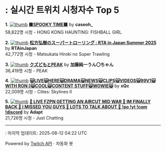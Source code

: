 # : 실시간 트위치 시청자수 Top 5

**1.** [![thumb](https://static-cdn.jtvnw.net/previews-ttv/live_user_caseoh_-320x180.jpg)](https://twitch.tv/caseoh_)
**[🟨SPOOKY TIME🟨](https://twitch.tv/caseoh_)** by **caseoh_**<br>58,822명 시청  - HONG KONG HAUNTING: FISHBALL GIRL

**2.** [![thumb](https://static-cdn.jtvnw.net/previews-ttv/live_user_rtainjapan-320x180.jpg)](https://twitch.tv/RTAinJapan)
**[松方弘樹のスーパートローリング : RTA in Japan Summer 2025](https://twitch.tv/RTAinJapan)** by **RTAinJapan**<br>42,772명 시청  - Matsukata Hiroki no Super Trawling

**3.** [![thumb](https://static-cdn.jtvnw.net/previews-ttv/live_user_kato_junichi0817-320x180.jpg)](https://twitch.tv/加藤純一うん〇ちゃん)
**[クズどもとPEAK](https://twitch.tv/加藤純一うん〇ちゃん)** by **加藤純一うん〇ちゃん**<br>36,419명 시청  - PEAK

**4.** [![thumb](https://static-cdn.jtvnw.net/previews-ttv/live_user_xqc-320x180.jpg)](https://twitch.tv/xQc)
**[🙀LIVE🙀HERE🙀DRAMA🙀NEWS🙀CLIPS🙀VIDEOS🙀99V1🙀WITH RON:)🙀COOL🙀CONTENT STUFF🙀WOWIE🙀](https://twitch.tv/xQc)** by **xQc**<br>22,009명 시청  - Cities: Skylines II

**5.** [![thumb](https://static-cdn.jtvnw.net/previews-ttv/live_user_adapt-320x180.jpg)](https://twitch.tv/Adapt)
**[🔴 LIVE FZPN GETTING AN AIRCUT MID WAR 🔴 IM FINALLY BACK 🔴 I MISSED YOU GUYS 🔴 LOTS TO TALK ABOUT 🔴 !po !yt !com !discord](https://twitch.tv/Adapt)** by **Adapt**<br>21,726명 시청  - Just Chatting


---
: 마지막 업데이트: 2025-08-12 04:22 UTC

Powered by [Twitch API](https://dev.twitch.tv/docs/api/reference) · 자동화 봇